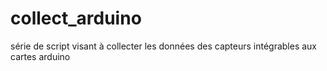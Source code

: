 # collect_arduino
série de script visant à collecter les données des capteurs intégrables aux cartes arduino
